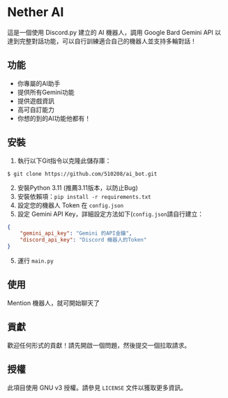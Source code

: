 # Nether AI

這是一個使用 Discord.py 建立的 AI 機器人，調用 Google Bard Gemini API 以達到完整對話功能，可以自行訓練適合自己的機器人並支持多輪對話！

## 功能

- 你專屬的AI助手
- 提供所有Gemini功能
- 提供遊戲資訊
- 高可自訂能力
- 你想的到的AI功能他都有！

## 安裝

1. 執行以下Git指令以克隆此儲存庫：
```shell
$ git clone https://github.com/510208/ai_bot.git
```
2. 安裝Python 3.11 (推薦3.11版本，以防止Bug)
3. 安裝依賴項：`pip install -r requirements.txt`
4. 設定您的機器人 Token 在 `config.json`
5. 設定 Gemini API Key，詳細設定方法如下(`config.json`請自行建立：
```json
{
    "gemini_api_key": "Gemini 的API金鑰",
    "discord_api_key": "Discord 機器人的Token"
}
```
5. 運行 `main.py`

## 使用

Mention 機器人，就可開始聊天了

## 貢獻

歡迎任何形式的貢獻！請先開啟一個問題，然後提交一個拉取請求。

## 授權

此項目使用 GNU v3 授權。請參見 `LICENSE` 文件以獲取更多資訊。
